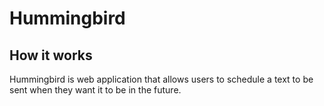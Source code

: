 # Hummingbird

## How it works
Hummingbird is web application that allows users to schedule a text to be sent when they want it to be in the future.
